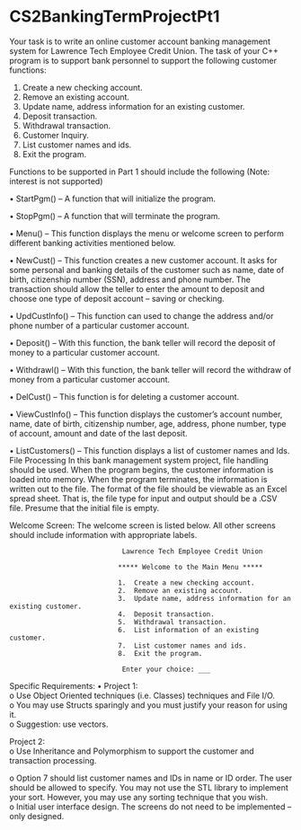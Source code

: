 # CS2BankingTermProjectPt1

Your task is to write an online customer account banking management system for 
Lawrence Tech Employee Credit Union.   The task of your C++ program is to 
support bank personnel to support the following customer functions: 
1.  Create a new checking account. 
2.  Remove an existing account. 
3.  Update name, address information for an existing customer. 
4.  Deposit transaction. 
5.  Withdrawal transaction. 
6.  Customer Inquiry. 
7.  List customer names and ids. 
8.  Exit the program. 
 
Functions to be supported in Part 1 should include the following (Note:  interest is 
not supported)  
        
• StartPgm() – A function that will initialize the program. 
 
• StopPgm() – A function that will terminate the program. 
 
• Menu() – This function displays the menu or welcome screen to perform 
different banking activities mentioned below. 
 
• NewCust() – This function creates a new customer account. It asks for 
some  personal and banking details of the customer such as name, date 
of birth, citizenship number (SSN), address and phone number. The 
transaction should allow the teller to enter the amount to deposit and 
choose one type of deposit account – saving or checking. 
 
• UpdCustInfo() – This function can used to change the address and/or 
phone number of a particular customer account. 
 
• Deposit() – With this function, the bank teller will record the deposit of 
money to a particular customer account.  
 
• Withdrawl() – With this function, the bank teller will record the 
withdraw of money from a particular customer account. 
 
• DelCust() – This function is for deleting a customer account. 
 
• ViewCustInfo() – This function displays the customer’s account number, 
name, date of birth, citizenship number, age, address, phone number, 
type of account, amount and date of the last deposit.  
 
• ListCustomers() – This function displays a list of customer names and 
Ids.  
File Processing 
In this bank management system project, file handling should be used.  When the 
program begins, the customer information is loaded into memory.  When the 
program terminates, the information is written out to the file. 
The format of the file should be viewable as an Excel spread sheet.  That is, the 
file type for input and output should be a .CSV file.  Presume that the initial file is 
empty. 
 
Welcome Screen: 
The welcome screen is listed below.  All other screens should include information 
with appropriate labels. 
 

                                Lawrence Tech Employee Credit Union        
 
                               ***** Welcome to the Main Menu *****     
 
                               1.  Create a new checking account. 
                               2.  Remove an existing account. 
                               3.  Update name, address information for an existing customer. 
                               4.  Deposit transaction. 
                               5.  Withdrawal transaction. 
                               6.  List information of an existing customer. 
                               7.  List customer names and ids. 
                               8.  Exit the program. 
 
                                Enter your choice: ___ 
                                
 
 Specific Requirements: 
• Project 1:    
o Use Object Oriented techniques (i.e. Classes) techniques and File 
I/O.   
o You may use Structs sparingly and you must justify your reason for 
using it.   
o Suggestion: use vectors.

Project 2:   
o Use Inheritance and Polymorphism to support the customer and 
transaction processing.    
 
o Option 7 should list customer names and IDs in name or ID order. 
The user should be allowed to specify.   You may not use the STL 
library to implement your sort.  However, you may use any sorting 
technique that you wish.   
o Initial user interface design.  The screens do not need to be 
implemented – only designed. 
